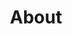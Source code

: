 ---
permalink: /about/
title: "About"
excerpt: "Minimal Mistakes is a flexible two-column Jekyll theme."
---